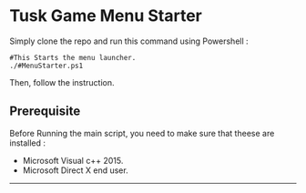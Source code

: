 # Tusk Game Menu Starter

Simply clone the repo and run this command using Powershell :

    #This Starts the menu launcher.
    ./#MenuStarter.ps1

Then, follow the instruction.

## Prerequisite

Before Running the main script, you need to make sure that theese are installed :

- Microsoft Visual c++ 2015.
- Microsoft Direct X end user.
---
